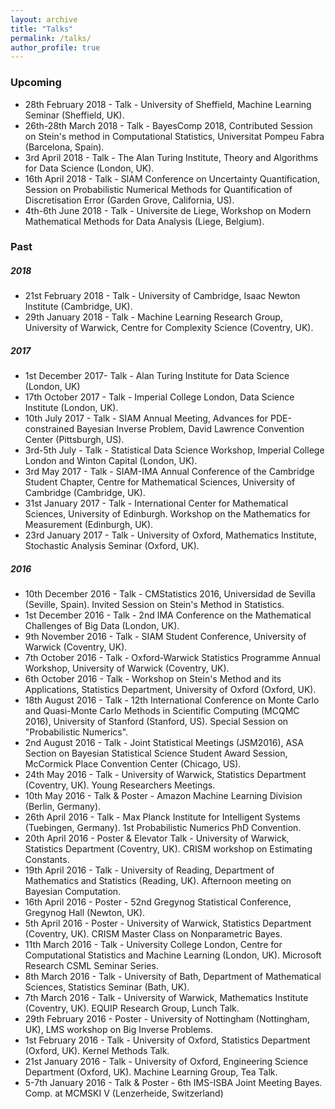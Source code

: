 ```yaml
---
layout: archive
title: "Talks"
permalink: /talks/
author_profile: true
---
```


### Upcoming

* 28th February 2018 - Talk - University of Sheffield, Machine Learning Seminar (Sheffield, UK).
* 26th-28th March 2018 - Talk - BayesComp 2018, Contributed Session on Stein's method in Computational Statistics, Universitat Pompeu Fabra (Barcelona, Spain).
* 3rd April 2018 - Talk - The Alan Turing Institute, Theory and Algorithms for Data Science (London, UK).
* 16th April 2018 - Talk - SIAM Conference on Uncertainty Quantification, Session on Probabilistic Numerical Methods for Quantification of Discretisation Error (Garden Grove, California, US).
* 4th-6th June 2018 - Talk - Universite de Liege, Workshop on Modern Mathematical Methods for Data Analysis (Liege, Belgium).


### Past

##### 2018

* 21st February 2018 - Talk - University of Cambridge, Isaac Newton Institute (Cambridge, UK).
* 29th January 2018 - Talk - Machine Learning Research Group, University of Warwick, Centre for Complexity Science (Coventry, UK).


##### 2017

* 1st December 2017- Talk - Alan Turing Institute for Data Science (London, UK)
* 17th October 2017 - Talk - Imperial College London, Data Science Institute (London, UK).
* 10th July 2017 - Talk - SIAM Annual Meeting, Advances for PDE-constrained Bayesian Inverse Problem, David Lawrence Convention Center (Pittsburgh, US).
* 3rd-5th July - Talk - Statistical Data Science Workshop, Imperial College London and Winton Capital (London, UK).
* 3rd May 2017 - Talk - SIAM-IMA Annual Conference of the Cambridge Student Chapter, Centre for Mathematical Sciences, University of Cambridge (Cambridge, UK).
* 31st January 2017 - Talk - International Center for Mathematical Sciences, University of Edinburgh. Workshop on the Mathematics for Measurement (Edinburgh, UK).
* 23rd January 2017 - Talk - University of Oxford, Mathematics Institute, Stochastic Analysis Seminar (Oxford, UK).


##### 2016

* 10th December 2016 - Talk - CMStatistics 2016, Universidad de Sevilla (Seville, Spain). Invited Session on Stein's Method in Statistics.
* 1st December 2016 - Talk - 2nd IMA Conference on the Mathematical Challenges of Big Data (London, UK).
* 9th November 2016 - Talk - SIAM Student Conference, University of Warwick (Coventry, UK).
* 7th October 2016 - Talk - Oxford-Warwick Statistics Programme Annual Workshop, University of Warwick (Coventry, UK).
* 6th October 2016 - Talk - Workshop on Stein's Method and its Applications, Statistics Department, University of Oxford (Oxford, UK).
* 18th August 2016 - Talk - 12th International Conference on Monte Carlo and Quasi-Monte Carlo Methods in Scientific Computing (MCQMC 2016), University of Stanford (Stanford, US). Special Session on "Probabilistic Numerics".
* 2nd August 2016 - Talk - Joint Statistical Meetings (JSM2016), ASA Section on Bayesian Statistical Science Student Award Session, McCormick Place Convention Center (Chicago, US).
* 24th May 2016 - Talk - University of Warwick, Statistics Department (Coventry, UK). Young Researchers Meetings.
* 10th May 2016 - Talk & Poster - Amazon Machine Learning Division (Berlin, Germany).
* 26th April 2016 - Talk - Max Planck Institute for Intelligent Systems (Tuebingen, Germany). 1st Probabilistic Numerics PhD Convention.
* 20th April 2016 - Poster & Elevator Talk - University of Warwick, Statistics Department (Coventry, UK). CRISM workshop on Estimating Constants.
* 19th April 2016 - Talk - University of Reading, Department of Mathematics and Statistics (Reading, UK). Afternoon meeting on Bayesian Computation.
* 16th April 2016 - Poster - 52nd Gregynog Statistical Conference, Gregynog Hall (Newton, UK).
* 5th April 2016 - Poster - University of Warwick, Statistics Department (Coventry, UK). CRISM Master Class on Nonparametric Bayes.
* 11th March 2016 - Talk - University College London, Centre for Computational Statistics and Machine Learning (London, UK). Microsoft Research CSML Seminar Series.
* 8th March 2016 - Talk - University of Bath, Department of Mathematical Sciences, Statistics Seminar (Bath, UK).
* 7th March 2016 - Talk - University of Warwick, Mathematics Institute (Coventry, UK). EQUIP Research Group, Lunch Talk.
* 29th February 2016 - Poster - University of Nottingham (Nottingham, UK), LMS workshop on Big Inverse Problems.
* 1st February 2016 - Talk - University of Oxford, Statistics Department (Oxford, UK). Kernel Methods Talk.
* 21st January 2016 - Talk - University of Oxford, Engineering Science Department (Oxford, UK). Machine Learning Group, Tea Talk.
* 5-7th January 2016 - Talk & Poster - 6th IMS-ISBA Joint Meeting Bayes. Comp. at MCMSKI V (Lenzerheide, Switzerland)
